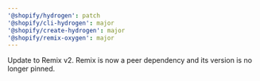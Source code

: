```yaml
---
'@shopify/hydrogen': patch
'@shopify/cli-hydrogen': major
'@shopify/create-hydrogen': major
'@shopify/remix-oxygen': major
---
```


Update to Remix v2. Remix is now a peer dependency and its version is no longer pinned.
